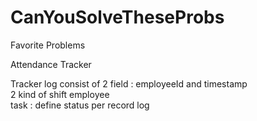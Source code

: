 # CanYouSolveTheseProbs
Favorite Problems


Attendance Tracker

Tracker log consist of 2 field : employeeId and timestamp  
2 kind of shift employee   
task : define status per record log 
